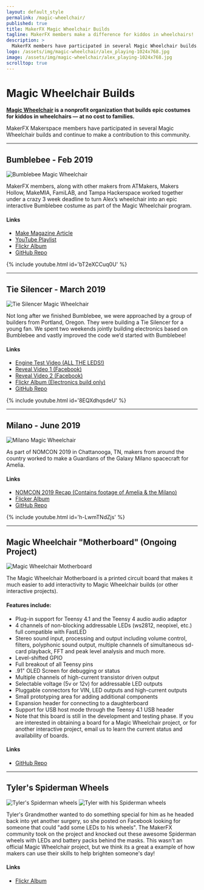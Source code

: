 ```yaml
---
layout: default_style
permalink: /magic-wheelchair/
published: true
title: MakerFX Magic Wheelchair Builds
tagline: MakerFX members make a difference for kiddos in wheelchairs!
description: >
  MakerFX members have participated in several Magic Wheelchair builds.
logo: /assets/img/magic-wheelchair/alex_playing-1024x768.jpg
image: /assets/img/magic-wheelchair/alex_playing-1024x768.jpg
scrolltop: true
---
```


# Magic Wheelchair Builds
**[Magic Wheelchair](https://www.magicwheelchair.org/) is a nonprofit organization that builds epic costumes for kiddos in wheelchairs — at no cost to families.**

MakerFX Makerspace members have participated in several Magic Wheelchair builds and continue to make a contribution to this community.

---

## Bumblebee - Feb 2019


<img src="/assets/img/magic-wheelchair/alex_playing-1024x768.jpg" class="img-responsive" alt="Bumblebee Magic Wheelchair">

MakerFX members, along with other makers from ATMakers, Makers Hollow, MakeMIA, FamiLAB, and Tampa Hackerspace worked together under a crazy 3 week deadline to turn Alex’s wheelchair into an epic interactive Bumblebee costume as part of the Magic Wheelchair program.

#### Links
* [Make Magazine Article](https://makezine.com/2019/02/08/watch-these-makers-transform-a-wheelchair-into-an-interactive-bumblebee-costume/)
* [YouTube Playlist](https://www.youtube.com/watch?v=bT2eXCCuq0U&list=PLgqFwvys_vuElT7gB7b_g1UqWjur9XVVA)
* [Flickr Album](https://www.flickr.com/photos/iancole/albums/72157706334016675/)
* [GitHub Repo](https://github.com/makerfx/mwc-bumblebee)

{% include youtube.html id='bT2eXCCuq0U' %}

---

## Tie Silencer - March 2019

<img src="/assets/img/magic-wheelchair/tie_silencer.jpg" class="img-responsive" alt="Tie Silencer Magic Wheelchair">

Not long after we finished Bumblebee, we were approached by a group of builders from Portland, Oregon. They were building a Tie Silencer for a young fan. We spent two weekends jointly building electronics based on Bumblebee and vastly improved the code we’d started with Bumblebee!

#### Links
* [Engine Test Video (ALL THE LEDS!)](https://youtu.be/8EQXdhqsdeU)
* [Reveal Video 1 (Facebook)](https://www.facebook.com/ianmwhitehouse/videos/vb.576066364/10156174064056365/?type=2&video_source=user_video_tab)
* [Reveal Video 2 (Facebook)](https://www.facebook.com/ianmwhitehouse/videos/vb.576066364/10156174065446365/?type=2&video_source=user_video_tab)
* [Flickr Album (Electronics build only)](https://www.flickr.com/photos/iancole/albums/72157705311156481)
* [GitHub Repo](https://github.com/makerfx/mwc-tie-silencer/)

{% include youtube.html id='8EQXdhqsdeU' %}

---

## Milano - June 2019

<img src="/assets/img/magic-wheelchair/milano.jpg" class="img-responsive" alt="Milano Magic Wheelchair">

As part of NOMCON 2019 in Chattanooga, TN, makers from around the country worked to make a Guardians of the Galaxy Milano spacecraft for Amelia.

#### Links
* [NOMCON 2019 Recap (Contains footage of Amelia & the Milano)](https://www.youtube.com/watch?v=h-LwmTNdZjs)
* [Flicker Album](https://www.flickr.com/photos/iancole/albums/72157709140694872)
* [GitHub Repo](https://github.com/makerfx/mwc-guardians-milano)

{% include youtube.html id='h-LwmTNdZjs' %}

---

## Magic Wheelchair "Motherboard" (Ongoing Project)

<img src="/assets/img/magic-wheelchair/mwc_mobo_1.0.7_brightbikes.jpg" class="img-responsive" alt="Magic Wheelchair Motherboard">


The Magic Wheelchair Motherboard is a printed circuit board that makes it much easier to add interactivity to Magic Wheelchair builds (or other interactive projects).

#### Features include:

* Plug-in support for Teensy 4.1 and the Teensy 4 audio audio adaptor
* 4 channels of non-blocking addressable LEDs (ws2812, neopixel, etc.) full compatible with FastLED
* Stereo sound input, processing and output including volume control, filters, polyphonic sound output, multiple channels of simultaneous sd-card playback, FFT and peak level analysis and much more.
* Level-shifted GPIO
* Full breakout of all Teensy pins
* .91" OLED Screen for debugging or status
* Multiple channels of high-current transistor driven output
* Selectable voltage (5v or 12v) for addressable LED outputs
* Pluggable connectors for VIN, LED outputs and high-current outputs
* Small prototyping area for adding additional components
* Expansion header for connecting to a daughterboard
* Support for USB host mode through the Teensy 4.1 USB header
* Note that this board is still in the development and testing phase. If you are interested in obtaining a board for a Magic Wheelchair project, or for another interactive project, email us to learn the current status and availability of boards.

#### Links
* [GitHub Repo](https://github.com/makerfx/mwc-motherboard)

---

## Tyler's Spiderman Wheels
<img src="/assets/img/magic-wheelchair/tylers-wheels.jpg" class="img-responsive" alt="Tyler's Spiderman wheels">
<img src="/assets/img/magic-wheelchair/tyler.jpg" class="img-responsive" alt="Tyler with his Spiderman wheels">

Tyler's Grandmother wanted to do something special for him as he headed back into yet another surgery, so she posted on Facebook looking for someone that could "add some LEDs to his wheels". The MakerFX community took on the project and knocked out these awesome Spiderman wheels with LEDs and battery packs behind the masks. This wasn't an official Magic Wheelchair project, but we think its a great a example of how makers can use their skills to help brighten someone's day!

#### Links
* [Flickr Album](https://www.flickr.com/photos/iancole/albums/72157716614509097/with/50528495533/)
